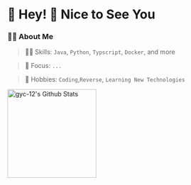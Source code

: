 #  🙋 Hey! 👋 Nice to See You

<tr><td>

### 👨‍💻 About Me

> 🏃‍♂️ Skills: `Java`, `Python`, `Typscript`, `Docker`,  and more

> 👀 Focus:  `...`

> 🤩 Hobbies: `Coding`,`Reverse`, `Learning New Technologies`

</td></tr>

<tr><td>

<div style="display: flex; align-items: flex-start;">
  <img src="https://github-readme-stats.vercel.app/api?username=gyc-12&count_private=true&&show_icons=true&line_height=28" alt="gyc-12's Github Stats" style="height: 200px; width: auto;">
<!--   <img src="https://github-readme-stats.vercel.app/api/top-langs/?username=gyc-12&layout=compact&theme&langs_count=5&hide=smarty&exclude_repo=jMetal" alt="gyc-12's Top Languages" style="height: 200px; width: auto;"> -->
</div>

</td></tr>

</table>

